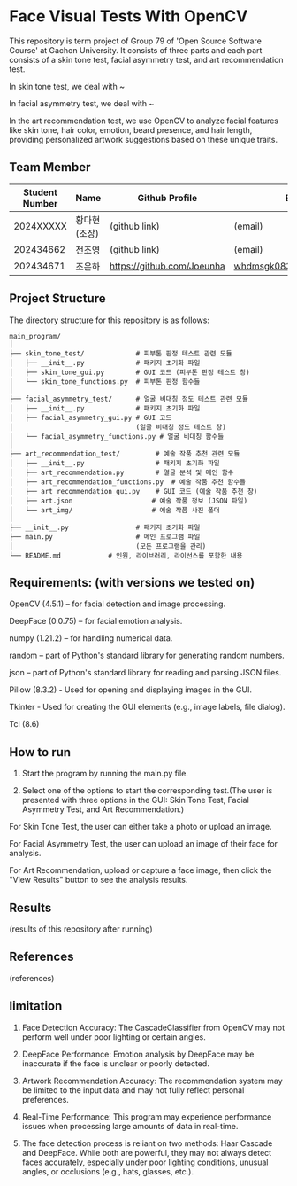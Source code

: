 # Face Visual Tests With OpenCV
This repository is term project of Group 79 of 'Open Source Software Course' at Gachon University. It consists of three parts and each part consists of a skin tone test, facial asymmetry test, and art recommendation test.

In skin tone test, we deal with ~

In facial asymmetry test, we deal with ~

In the art recommendation test, we use OpenCV to analyze facial features like skin tone, hair color, emotion, beard presence, and hair length, providing personalized artwork suggestions based on these unique traits.

## Team Member
|Student Number|Name|Github Profile|Email|
|--------------|----|--------------|-----|
|2024XXXXX|황다현(조장)|(github link)|(email)|
|202434662|전조영|(github link)|(email)|
|202434671|조은하|https://github.com/Joeunha|whdmsgk0831@gachon.ac.kr|


## Project Structure
The directory structure for this repository is as follows:
```
main_program/
│
├── skin_tone_test/             # 피부톤 판정 테스트 관련 모듈
│   ├── __init__.py             # 패키지 초기화 파일
│   ├── skin_tone_gui.py        # GUI 코드 (피부톤 판정 테스트 창)
│   └── skin_tone_functions.py  # 피부톤 판정 함수들
│
├── facial_asymmetry_test/      # 얼굴 비대칭 정도 테스트 관련 모듈
│   ├── __init__.py             # 패키지 초기화 파일
│   ├── facial_asymmetry_gui.py # GUI 코드 
│                               (얼굴 비대칭 정도 테스트 창)
│   └── facial_asymmetry_functions.py # 얼굴 비대칭 함수들
│
├── art_recommendation_test/         # 예술 작품 추천 관련 모듈
│   ├── __init__.py                  # 패키지 초기화 파일
│   ├── art_recommendation.py        # 얼굴 분석 및 메인 함수
│   ├── art_recommendation_functions.py  # 예술 작품 추천 함수들
│   ├── art_recommendation_gui.py    # GUI 코드 (예술 작품 추천 창)
│   ├── art.json                    # 예술 작품 정보 (JSON 파일)
│   └── art_img/                    # 예술 작품 사진 폴더
│
├── __init__.py                 # 패키지 초기화 파일
├── main.py                     # 메인 프로그램 파일 
│                               (모든 프로그램을 관리)
└── README.md            # 인원, 라이브러리, 라이선스를 포함한 내용
```


## Requirements: (with versions we tested on)
OpenCV (4.5.1) – for facial detection and image processing.

DeepFace (0.0.75) – for facial emotion analysis.

numpy (1.21.2) – for handling numerical data.

random – part of Python's standard library for generating random numbers.

json – part of Python's standard library for reading and parsing JSON files.

Pillow (8.3.2) - Used for opening and displaying images in the GUI.

Tkinter - Used for creating the GUI elements (e.g., image labels, file dialog).

Tcl (8.6)

## How to run
1. Start the program by running the main.py file.

2. Select one of the options to start the corresponding test.(The user is presented with three options in the GUI: Skin Tone Test, Facial Asymmetry Test, and Art Recommendation.)

For Skin Tone Test, the user can either take a photo or upload an image.

For Facial Asymmetry Test, the user can upload an image of their face for analysis.

For Art Recommendation, upload or capture a face image, then click the "View Results" button to see the analysis results.
## Results
(results of this repository after running)


## References
(references)

## limitation
1. Face Detection Accuracy: The CascadeClassifier from OpenCV may not perform well under poor lighting or certain angles.

2. DeepFace Performance: Emotion analysis by DeepFace may be inaccurate if the face is unclear or poorly detected.

3. Artwork Recommendation Accuracy: The recommendation system may be limited to the input data and may not fully reflect personal preferences.

4. Real-Time Performance: This program may experience performance issues when processing large amounts of data in real-time.

5. The face detection process is reliant on two methods: Haar Cascade and DeepFace. While both are powerful, they may not always detect faces accurately, especially under poor lighting conditions, unusual angles, or occlusions (e.g., hats, glasses, etc.).
